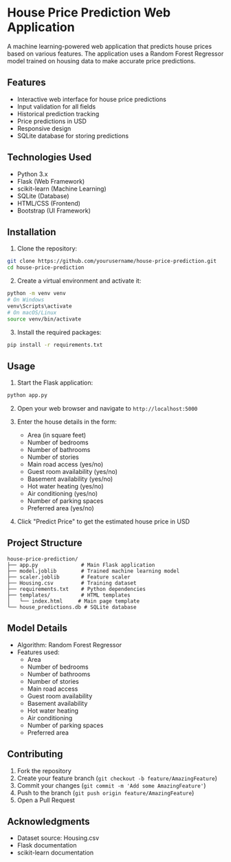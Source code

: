 # House Price Prediction Web Application

A machine learning-powered web application that predicts house prices based on various features. The application uses a Random Forest Regressor model trained on housing data to make accurate price predictions.

## Features

- Interactive web interface for house price predictions
- Input validation for all fields
- Historical prediction tracking
- Price predictions in USD
- Responsive design
- SQLite database for storing predictions

## Technologies Used

- Python 3.x
- Flask (Web Framework)
- scikit-learn (Machine Learning)
- SQLite (Database)
- HTML/CSS (Frontend)
- Bootstrap (UI Framework)

## Installation

1. Clone the repository:
```bash
git clone https://github.com/yourusername/house-price-prediction.git
cd house-price-prediction
```

2. Create a virtual environment and activate it:
```bash
python -m venv venv
# On Windows
venv\Scripts\activate
# On macOS/Linux
source venv/bin/activate
```

3. Install the required packages:
```bash
pip install -r requirements.txt
```

## Usage

1. Start the Flask application:
```bash
python app.py
```

2. Open your web browser and navigate to `http://localhost:5000`

3. Enter the house details in the form:
   - Area (in square feet)
   - Number of bedrooms
   - Number of bathrooms
   - Number of stories
   - Main road access (yes/no)
   - Guest room availability (yes/no)
   - Basement availability (yes/no)
   - Hot water heating (yes/no)
   - Air conditioning (yes/no)
   - Number of parking spaces
   - Preferred area (yes/no)

4. Click "Predict Price" to get the estimated house price in USD

## Project Structure

```
house-price-prediction/
├── app.py              # Main Flask application
├── model.joblib        # Trained machine learning model
├── scaler.joblib       # Feature scaler
├── Housing.csv         # Training dataset
├── requirements.txt    # Python dependencies
├── templates/          # HTML templates
│   └── index.html     # Main page template
└── house_predictions.db # SQLite database
```

## Model Details

- Algorithm: Random Forest Regressor
- Features used:
  - Area
  - Number of bedrooms
  - Number of bathrooms
  - Number of stories
  - Main road access
  - Guest room availability
  - Basement availability
  - Hot water heating
  - Air conditioning
  - Number of parking spaces
  - Preferred area

## Contributing

1. Fork the repository
2. Create your feature branch (`git checkout -b feature/AmazingFeature`)
3. Commit your changes (`git commit -m 'Add some AmazingFeature'`)
4. Push to the branch (`git push origin feature/AmazingFeature`)
5. Open a Pull Request



## Acknowledgments

- Dataset source: Housing.csv
- Flask documentation
- scikit-learn documentation 

